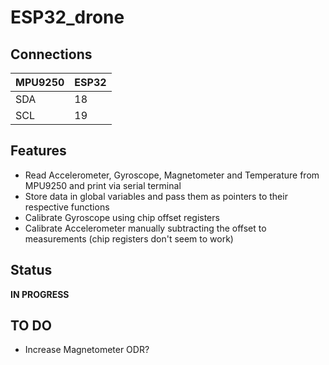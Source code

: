 # ESP32_drone

## Connections

| MPU9250 | ESP32 |
| --- | --- |
| SDA  | 18  |
| SCL  | 19  |


## Features
* Read Accelerometer, Gyroscope, Magnetometer and Temperature from MPU9250 and print via serial terminal
* Store data in global variables and pass them as pointers to their respective functions
* Calibrate Gyroscope using chip offset registers
* Calibrate Accelerometer manually subtracting the offset to measurements (chip registers don't seem to work)


## Status
**IN PROGRESS**

## TO DO
* Increase Magnetometer ODR?
